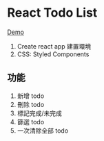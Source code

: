 # React Todo List

[Demo](https://circleyuanxo.github.io/React-todo-list/)

1. Create react app 建置環境
2. CSS: Styled Components

## 功能

1. 新增 todo
2. 刪除 todo
3. 標記完成/未完成
4. 篩選 todo
5. 一次清除全部 todo